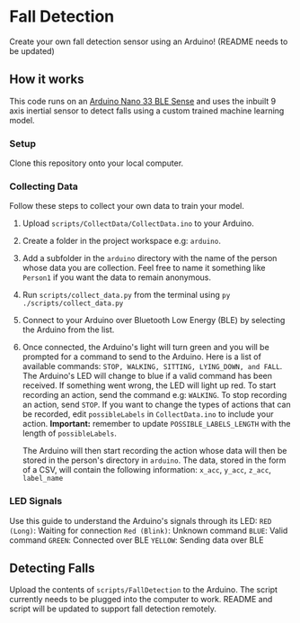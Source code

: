 # Fall Detection
Create your own fall detection sensor using an Arduino! (README needs to be updated)

## How it works
This code runs on an [Arduino Nano 33 BLE Sense](https://store.arduino.cc/arduino-nano-33-ble-sense) and uses the inbuilt 9 axis inertial sensor to detect falls using a custom trained machine learning model.

### Setup
Clone this repository onto your local computer. 

### Collecting Data
Follow these steps to collect your own data to train your model.
1. Upload `scripts/CollectData/CollectData.ino` to your Arduino.
2. Create a folder in the project workspace e.g: `arduino`.
3. Add a subfolder in the `arduino` directory with the name of the person whose data you are collection. Feel free to name it something like `Person1` if you want the data to remain anonymous.
4. Run `scripts/collect_data.py` from the terminal using `py ./scripts/collect_data.py`
5. Connect to your Arduino over Bluetooth Low Energy (BLE) by selecting the Arduino from the list.
6. Once connected, the Arduino's light will turn green and you will be prompted for a command to send to the Arduino. Here is a list of available commands: `STOP, WALKING, SITTING, LYING_DOWN, and FALL`. The Arduino's LED will change to blue if a valid command has been received. If something went wrong, the LED will light up red. To start recording an action, send the command e.g: `WALKING`. To stop recording an action, send `STOP`. If you want to change the types of actions that can be recorded, edit `possibleLabels` in `CollectData.ino` to include your action. **Important:** remember to update `POSSIBLE_LABELS_LENGTH` with the length of `possibleLabels`.

    The Arduino will then start recording the action whose data will then be stored in the person's directory in `arduino`. The data, stored in the form of a CSV, will contain the following information: `x_acc`, `y_acc`, `z_acc`, `label_name`

### LED Signals
<!-- TODO: color-code the words -->
Use this guide to understand the Arduino's signals through its LED:
`RED (Long)`: Waiting for connection
`Red (Blink)`: Unknown command
`BLUE`: Valid command
`GREEN`: Connected over BLE
`YELLOW`: Sending data over BLE
## Detecting Falls
Upload the contents of `scripts/FallDetection` to the Arduino. The script currently needs to be plugged into the computer to work. README and script will be updated to support fall detection remotely.
